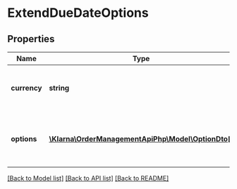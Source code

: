 # ExtendDueDateOptions

## Properties
Name | Type | Description | Notes
------------ | ------------- | ------------- | -------------
**currency** | **string** | The currency for the fees. Specified in ISO 4217 format. | [optional] 
**options** | [**\Klarna\OrderManagementApiPhp\Model\OptionDto[]**](OptionDto.md) | The available options and corresponding fees for extending the due date | [optional] 

[[Back to Model list]](../README.md#documentation-for-models) [[Back to API list]](../README.md#documentation-for-api-endpoints) [[Back to README]](../README.md)


